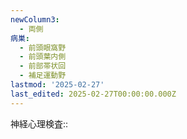 ```yaml
---
newColumn3:
  - 両側
病巣:
  - 前頭眼窩野
  - 前頭葉内側
  - 前部帯状回
  - 補足運動野
lastmod: '2025-02-27'
last_edited: 2025-02-27T00:00:00.000Z
---
```


神経心理検査:: 
